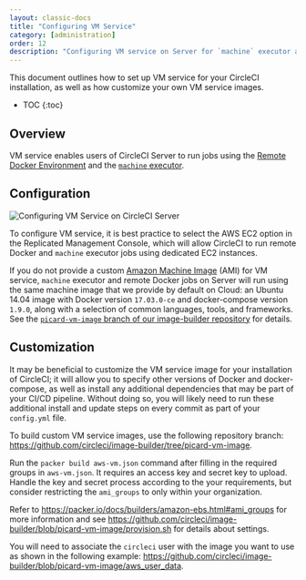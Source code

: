 ```yaml
---
layout: classic-docs
title: "Configuring VM Service"
category: [administration]
order: 12
description: "Configuring VM service on Server for `machine` executor and remote Docker jobs"
---
```


This document outlines how to set up VM service for your CircleCI installation, as well as how customize your own VM service images.

* TOC 
{:toc}

## Overview

VM service enables users of CircleCI Server to run jobs using the [Remote Docker Environment](https://circleci.com/docs/2.0/building-docker-images) and the [`machine` executor](https://circleci.com/docs/2.0/executor-types/#using-machine).

## Configuration

![Configuring VM Service on CircleCI Server]({{site.baseurl}}/assets/img/docs/vm-service.png)

To configure VM service, it is best practice to select the AWS EC2 option in the Replicated Management Console, which will allow CircleCI to run remote Docker and `machine` executor jobs using dedicated EC2 instances.

If you do not provide a custom [Amazon Machine Image](https://docs.aws.amazon.com/AWSEC2/latest/UserGuide/AMIs.html) (AMI) for VM service, `machine` executor and remote Docker jobs on Server will run using the same machine image that we provide by default on Cloud: an Ubuntu 14.04 image with Docker version `17.03.0-ce` and docker-compose version `1.9.0`, along with a selection of common languages, tools, and frameworks. See the [`picard-vm-image` branch of our image-builder repository](https://github.com/circleci/image-builder/tree/picard-vm-image/circleci-provision-scripts) for details.

## Customization

It may be beneficial to customize the VM service image for your installation of CircleCI; it will allow you to specify other versions of Docker and docker-compose, as well as install any additional dependencies that may be part of your CI/CD pipeline. Without doing so, you will likely need to run these additional install and update steps on every commit as part of your `config.yml` file.

To build custom VM service images, use the following repository branch: 
<https://github.com/circleci/image-builder/tree/picard-vm-image>.

Run the `packer build aws-vm.json` command after filling in the required groups in `aws-vm.json`. It requires an access key and secret key to upload. Handle the key and secret process according to the your requirements, but consider restricting the `ami_groups` to only within your organization. 

Refer to <https://packer.io/docs/builders/amazon-ebs.html#ami_groups> for more information 
and see <https://github.com/circleci/image-builder/blob/picard-vm-image/provision.sh> for details about settings.

You will need to associate the `circleci` user with the image you want to use as shown in the following example: <https://github.com/circleci/image-builder/blob/picard-vm-image/aws_user_data>.
